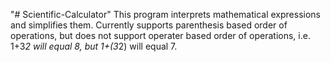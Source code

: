 "# Scientific-Calculator"
This program interprets mathematical expressions and simplifies them. Currently supports parenthesis based order of operations, but does not support operater based order of operations, i.e. 1+3*2 will equal 8, but 1+(3*2) will equal 7.
